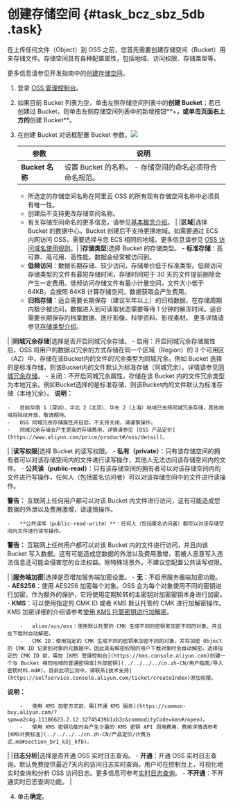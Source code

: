 # 创建存储空间 {#task_bcz_sbz_5db .task}

在上传任何文件（Object）到 OSS 之前，您首先需要创建存储空间（Bucket）用来存储文件。存储空间具有各种配置属性，包括地域、访问权限、存储类型等。

更多信息请参见开发指南中的[创建存储空间](../../../../cn.zh-CN/开发指南/存储空间（Bucket）/创建存储空间.md#)。

1.  登录 [OSS 管理控制台](https://oss.console.aliyun.com/)。
2.  如果目前 Bucket 列表为空，单击左侧存储空间列表中的**创建 Bucket**；若已创建过 Bucket，则单击左侧存储空间列表中的新增按钮**+**，或单击页面右上方的**创建 Bucket**。
3.  在创建 Bucket 对话框配置 Bucket 参数。![](http://static-aliyun-doc.oss-cn-hangzhou.aliyuncs.com/assets/img/4740/156859874933919_zh-CN.png)

 

    |参数|说明|
    |--|--|
    |**Bucket 名称**|设置 Bucket 的名称。     -   存储空间的命名必须符合命名规范。
    -   所选定的存储空间名称在阿里云 OSS 的所有现有存储空间名称中必须具有唯一性。
    -   创建后不支持更改存储空间名称。
    -   有关存储空间命名的更多信息，请参见[基本概念介绍](../../../../cn.zh-CN/开发指南/基本概念.md#)。
 |
    |**区域**|选择 Bucket 的数据中心，Bucket 创建后不支持更换地域。如需要通过 ECS 内网访问 OSS，需要选择与您 ECS 相同的地域。更多信息请参见 [OSS 访问域名使用规则](../../../../cn.zh-CN/开发指南/访问域名（Endpoint）/OSS访问域名使用规则.md#)。|
    |**存储类型**|选择 Bucket 的存储类型。     -   **标准存储**：高可靠、高可用、高性能，数据会经常被访问到。
    -   **低频访问**：数据长期存储、较少访问，存储单价低于标准类型。低频访问存储类型的文件有最短存储时间，存储时间短于 30 天的文件提前删除会产生一定费用。低频访问存储文件有最小计量空间，文件大小低于 64KB，会按照 64KB 计算存储空间，数据获取会产生费用。
    -   **归档存储**：适合需要长期保存（建议半年以上）的归档数据，在存储周期内极少被访问，数据进入到可读取状态需要等待 1 分钟的解冻时间。适合需要长期保存的档案数据、医疗影像、科学资料、影视素材。
 更多详情请参见[存储类型介绍](../../../../cn.zh-CN/开发指南/存储类型/存储类型介绍.md#)。

 |
    |**同城冗余存储**|选择是否开启同城冗余存储。     -   启用：开启同城冗余存储属性后，OSS 将用户的数据以冗余的方式存储在同一个区域（Region）的 3 个可用区（AZ）中，存储在该Bucket内的文件的冗余类型为同城冗余。例如 Bucket 选择的是标准存储，则该Bucket内的文件默认为标准存储（同城冗余）。详情请参见[同城冗余存储](../../../../cn.zh-CN/开发指南/数据容灾/同城冗余存储.md#)。
    -   关闭：不开启同城冗余属性，存储在该 Bucket 内的文件冗余类型为本地冗余。例如Bucket选择的是标准存储，则该Bucket内的文件默认为标准存储（本地冗余）。
 **说明：** 

    -   目前华南 1（深圳）、华北 2（北京）、华东 2（上海）地域已支持同城冗余存储，其他地域将陆续开放，敬请期待。
    -   OSS 同城冗余存储属性开启后，不支持关闭，请谨慎操作。
    -   同城冗余存储会产生更高的存储费用，详情请参见 [OSS 产品定价](https://www.aliyun.com/price/product#/oss/detail)。
 |
    |**读写权限**|选择 Bucket 的读写权限。     -   **私有（private）**：只有该存储空间的拥有者可以对该存储空间内的文件进行读写操作，其他人无法访问该存储空间内的文件。
    -   **公共读（public-read）**：只有该存储空间的拥有者可以对该存储空间内的文件进行写操作，任何人（包括匿名访问者）可以对该存储空间中的文件进行读操作。

**警告：** 互联网上任何用户都可以对该 Bucket 内文件进行访问，这有可能造成您数据的外泄以及费用激增，请谨慎操作。

    -   **公共读写（public-read-write）**：任何人（包括匿名访问者）都可以对该存储空间内文件进行读写操作。

**警告：** 互联网上任何用户都可以对该 Bucket 内的文件进行访问，并且向该 Bucket 写入数据。这有可能造成您数据的外泄以及费用激增，若被人恶意写入违法信息还可能会侵害您的合法权益。除特殊场景外，不建议您配置公共读写权限。

 |
    |**服务端加密**|选择是否增加服务端加密设置。     -   **无**：不启用服务器端加密功能。
    -   **AES256**：使用 AES256 加密每个对象。OSS 会为每个对象使用不同的密钥进行加密，作为额外的保护，它将使用定期轮转的主密钥对加密密钥本身进行加密。
    -   **KMS**：可以使用指定的 CMK ID 或者 KMS 默认托管的 CMK 进行加解密操作。KMS 加密详细的介绍请参考[使用 KMS 托管密钥进行加解密](../../../../cn.zh-CN/开发指南/数据加密/服务器端加密.md#section_c24_wbd_5gb)。

        -   alias/acs/oss：使用默认托管的 CMK 生成不同的密钥来加密不同的对象，并且在下载时自动解密。
        -   CMK ID：使用指定的 CMK 生成不同的密钥来加密不同的对象，并将加密 Object 的 CMK ID 记录到对象的元数据中，因此具有解密权限的用户下载对象时会自动解密。选择指定的 CMK ID 前，需在 [KMS 管理控制台](https://kms.console.aliyun.com)创建一个与 Bucket 相同地域的普通密钥或[外部密钥](../../../../cn.zh-CN/用户指南/导入密钥材料.md#)。目前此项公测中，请联系[技术支持](https://selfservice.console.aliyun.com/ticket/createIndex)添加权限。
**说明：** 

        -   使用 KMS 加密方式前，需[开通 KMS 服务](https://common-buy.aliyun.com/?spm=a2c4g.11186623.2.12.32745439b1xb3c&commodityCode=kms#/open)。
        -   使用 KMS 密钥功能时会产生少量的 KMS 密钥 API 调用费用，费用详情请参考[KMS计费标准](../../../../cn.zh-CN/产品定价/计费方式.md#section_br1_k3j_kfb)。
 |
    |**日志分析**|选择是否开通 OSS 实时日志查询。     -   **开通**：开通 OSS 实时日志查询。默认免费提供最近7天内的访问日志实时查询。用户可在控制台上，可视化地实时查询和分析 OSS 访问日志。更多信息可参考[实时日志查询](../../../../cn.zh-CN/开发指南/日志管理/实时日志查询.md#)。
    -   **不开通**：不开通实时日志查询功能。
 |

4.  单击**确定**。

